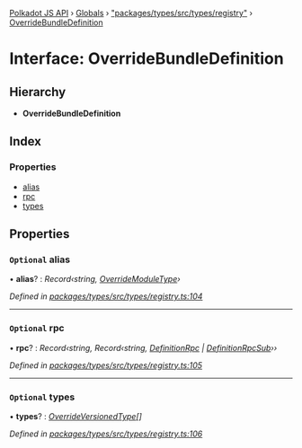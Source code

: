 [Polkadot JS API](../README.md) › [Globals](../globals.md) › ["packages/types/src/types/registry"](../modules/_packages_types_src_types_registry_.md) › [OverrideBundleDefinition](_packages_types_src_types_registry_.overridebundledefinition.md)

# Interface: OverrideBundleDefinition

## Hierarchy

* **OverrideBundleDefinition**

## Index

### Properties

* [alias](_packages_types_src_types_registry_.overridebundledefinition.md#optional-alias)
* [rpc](_packages_types_src_types_registry_.overridebundledefinition.md#optional-rpc)
* [types](_packages_types_src_types_registry_.overridebundledefinition.md#optional-types)

## Properties

### `Optional` alias

• **alias**? : *Record‹string, [OverrideModuleType](../modules/_packages_types_src_types_registry_.md#overridemoduletype)›*

*Defined in [packages/types/src/types/registry.ts:104](https://github.com/polkadot-js/api/blob/918bb73547/packages/types/src/types/registry.ts#L104)*

___

### `Optional` rpc

• **rpc**? : *Record‹string, Record‹string, [DefinitionRpc](_packages_types_src_types_definitions_.definitionrpc.md) | [DefinitionRpcSub](_packages_types_src_types_definitions_.definitionrpcsub.md)››*

*Defined in [packages/types/src/types/registry.ts:105](https://github.com/polkadot-js/api/blob/918bb73547/packages/types/src/types/registry.ts#L105)*

___

### `Optional` types

• **types**? : *[OverrideVersionedType](_packages_types_src_types_registry_.overrideversionedtype.md)[]*

*Defined in [packages/types/src/types/registry.ts:106](https://github.com/polkadot-js/api/blob/918bb73547/packages/types/src/types/registry.ts#L106)*
